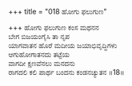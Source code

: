 +++
title = "018 ಹೋಗು ಫಲುಗುಣ"

+++
ಹೋಗು ಫಲುಗುಣ ಕಂಸ ಮಥನನ  
ಬೇಗ ಬಿಜಯಂಗೈಸಿ ತಾ ನೃಪ   
ಯಾಗವಾತನ ಹೊರೆ ಮದೀಯ ಜಯಾಭಿವೃದ್ಧಿಗಳು  
ಆಗುಹೋಗಾತನದು ತಟ್ಟೆಯ  
ವಾಗದೀ ಕ್ಷಣವೆನಲು ಮನದನು  
ರಾಗದಲಿ ಕಲಿ ಪಾರ್ಥ ಬಂದನು ಕಂಡನಚ್ಯುತನ   ॥18॥